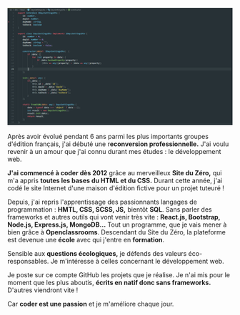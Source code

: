 

![Cover](https://github.com/ClemTeboll/ClemTeboll/blob/main/img/Profile_image.png)

Après avoir évolué pendant 6 ans parmi les plus importants groupes d'édition français, j'ai débuté une r**econversion professionnelle.**
J'ai voulu revenir à un amour que j'ai connu durant mes études : le développement web.

**J'ai commencé à coder dès 2012** grâce au merveilleux **Site du Zéro,** qui m'a appris **toutes les bases du HTML et du CSS.**
Durant cette année, j'ai codé le site Internet d'une maison d'édition fictive pour un projet tuteuré !

Depuis, j'ai repris l'apprentissage des passionnants langages de programmation : **HMTL, CSS, SCSS, JS,** bientôt **SQL**. Sans parler des frameworks et autres outils qui vont venir très vite : **React.js, Bootstrap, Node.js, Express.js, MongoDB…** Tout un programme, que je vais mener à bien grâce à **Openclassrooms**. Descendant du Site du Zéro, la plateforme est devenue une **école** avec qui j'entre en **formation**.

Sensible aux **questions écologiques,** je défends des valeurs éco-responsables. Je m'intéresse à celles concernant le développement web.

Je poste sur ce compte GitHub les projets que je réalise. Je n'ai mis pour le moment que les plus aboutis, **écrits en natif donc sans frameworks.** D'autres viendront vite !

Car **coder est une passion** et je m'améliore chaque jour.


<!--
**ClemTeboll/ClemTeboll** is a ✨ _special_ ✨ repository because its `README.md` (this file) appears on your GitHub profile.

Here are some ideas to get you started:

- 🔭 I’m currently working on ...
- 🌱 I’m currently learning ...
- 👯 I’m looking to collaborate on ...
- 🤔 I’m looking for help with ...
- 💬 Ask me about ...
- 📫 How to reach me: ...
- 😄 Pronouns: ...
- ⚡ Fun fact: ...
-->
